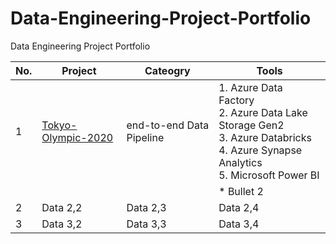 # Data-Engineering-Project-Portfolio
Data Engineering Project Portfolio

| No. | Project | Cateogry | Tools |
|----------|----------|----------|----------|
| 1 | [Tokyo-Olympic-2020](Hannah-Abi/Olympics-Data-Analysis---Azure-Data-Engineering (github.com)) | end-to-end Data Pipeline |  1. Azure Data Factory <br> 2. Azure Data Lake Storage Gen2 <br> 3. Azure Databricks <br> 4. Azure Synapse Analytics <br> 5. Microsoft Power BI |
|          |          |          | * Bullet 2                        |
| 2 | Data 2,2 | Data 2,3 | Data 2,4 | Data 2,5 |
| 3 | Data 3,2 | Data 3,3 | Data 3,4 | Data 3,5 |


